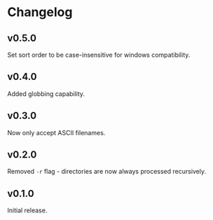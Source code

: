 # Changelog

## v0.5.0

Set sort order to be case-insensitive for windows compatibility.

## v0.4.0

Added globbing capability.

## v0.3.0

Now only accept ASCII filenames.

## v0.2.0

Removed `-r` flag - directories are now always processed recursively.

## v0.1.0

Initial release.
